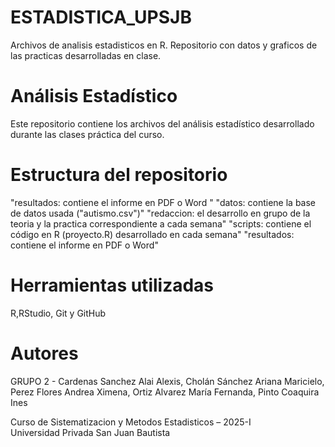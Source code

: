 # ESTADISTICA_UPSJB
Archivos de analisis estadisticos en R. Repositorio con datos y graficos de las practicas desarrolladas en clase.
# Análisis Estadístico
Este repositorio contiene los archivos del análisis estadístico desarrollado durante las clases práctica del curso.
# Estructura del repositorio
"resultados: contiene el informe en PDF o Word "
"datos: contiene la base de datos usada ("autismo.csv")"
"redaccion: el desarrollo en grupo de la teoria y la practica correspondiente a cada semana"
"scripts: contiene el código en R (proyecto.R) desarrollado en cada semana"
"resultados: contiene el informe en PDF o Word"
# Herramientas utilizadas
R,RStudio, Git y GitHub
# Autores
GRUPO 2 - 
Cardenas Sanchez Alai Alexis, 
Cholán Sánchez Ariana Maricielo, 
Perez Flores Andrea Ximena, 
Ortiz Alvarez María Fernanda, 
Pinto Coaquira Ines

Curso de Sistematizacion y Metodos Estadisticos – 2025-I  
Universidad Privada San Juan Bautista

